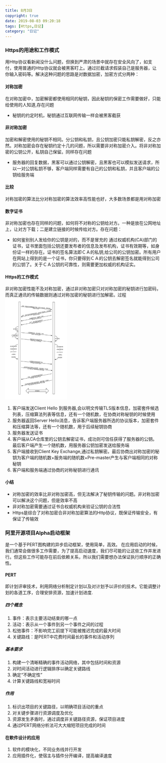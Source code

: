 ```yaml
---
title: 8月3日
copyright: true
date: 2019-08-03 09:20:18
tags: [Https,日记]
category: "日记"
---
```

### Https的用途和工作模式
用Http协议看新闻没什么问题，但换到严肃的场景中就存在安全风向了，如支付，使用普通的Http协议就会被黑客盯上。通过拦截请求假装自己是服务器，让你输入密码等。解决这种问题的思路是对数据加密，加密方式分两种：

#### 对称加密
在对称加密中，加密解密都使用相同的秘钥，因此秘钥的保密工作需要做好，只能给使用的人知道,存在问题
* 秘钥的约定时机，秘钥通过互联网传输一样会被黑客截获

#### 非对称加密
加密和解密使用的秘钥不相同。分公钥和私钥，且公钥加密只能私钥解密，反之亦然。对称加密会存在秘钥约定十几的问题，所以需要非对称加密介入。将非对称加密的公钥公开，私钥自己保留。同样存在问题
* 服务器的回复数据，黑客可以通过公钥解密，且黑客也可以模拟发送请求，所以一对公钥私钥不够，客户端同样需要有自己的公钥和私钥，并且客户端的公钥给服务端
<!--more-->

#### 比较
对称加密的算法比分对称加密的算法效率高性能也好，大多数场景都是用对称加密

#### 数字证书
非对称加密也存在同样的问题，如何将不对称的公钥给对方。一种是放在公网地址上，让对方下载；二是建立链接的时候传给对方。存在问题：
* 如何鉴别别人发给你的公钥是对的，而不是冒充的
通过权威机构(CA)部门的证书，证书里面包括公钥还要发布者的信息及发布机构，证书有效期等，如身份证一样的存在。证书的签名算法即ＣＡ的私钥,给公司的公钥加密。所有用户在网站上得到的是一个证书，你只要得到ＣＡ的公钥去解密签名就能得到公司的公钥了。关于ＣＡ公钥的可靠性，则需要更加权威的机构证实。

#### Https的工作模式
非对称加密性能不及对称加密，通过非对称加密只对对称加密的秘钥进行加密码，而真正通讯的传输数据则通过对称加密的秘钥进行加解密。过程
<img width=200 src="/images/lADPDgQ9q4pv-gfNBLbNAuA_736_1206.jpg" >
1. 客户端发送Client Hello 到服务器,会以明文传输TLS版本信息，加密套件候选列表，压缩算法列表等信息，还有一个随机数，在协商对称秘钥的时候使用
2. 服务器返回Server Hello消息，告诉客户端服务器所选的协议版本，加密套件和压缩算法等，还有一个随机数，用于后续秘钥协商
3. 服务器发送证书
4. 客户端从CA仓库里的公钥去解密证书，成功则可信任获得了服务器的公钥。最后客户端产生一个随机数，用服务器公钥加密发送给服务端
5. 客户端接收到Client Key Exchange,通过私钥解密。最后协商出对称加密的秘钥为客户端的随机数+服务端的随机数+Pre-master产生与客户端相同的对称秘钥
6. 客户端和服务端通过协商的对称秘钥进行通讯


#### 小结 
* 对称加密的效率比非对称加密高，但无法解决了秘钥传输的问题。非对称加密可以解决这个问题，但是效率不高
* 非对称加密需要通过证书合权威机构来验证公钥的合法性
* Https是综合了对称加密合非对称加密算法的Http协议，既保证传输安全，有保证了传输效

### 阿里开源项目Alpha启动框架
是一个基于PERT图构建的异步启动框架，使用简单，高效。
在应用启动的时候，我们通常会做很多工作需要，为了提高启动速度，我们尽可能的让这些工作并发进行。但这些工作可能存在前后依赖关系，所以我们需要想办法保证执行顺序的正确性。

#### PERT
即计划评审技术，利用网络分析制定计划以及对计划予以评价的技术。它能调整计划的各道工序，合理安排资源，加速计划进度.

##### 四个概念
1. 事件：表示主要活动结束的哪一点
2. 活动：表示从一个事件到另一个事件之间的过程
3. 松弛事件：不影响完工前提下可能被推迟完成的最大时间
4. 关键路线：是PERT中花费时间最长的事件和活动序列

##### 基本要求
1. 构建一个清晰精确的事件活动网络，其中包括时间和资源
2. 对时间活动进行逻辑排序以确定关键路线
3. 确定“不确定性”
4. 计算关键路线和宽裕时间

##### 作用
1. 标识出项目的关键路径，以明确项目活动的重点
2. 对关键步骤进行资源调度及优化
3. 资源发生矛盾时，通过调度非关键路径资源，保证项目进度
4. 通过PERT网络分析法可大大缩短项目完成的时间

#### 在軟件设计的应用
1. 软件的模块化，不同业务线并行开发
2. 应用插件化，使宿主与插件分开编译，提高编译速度
